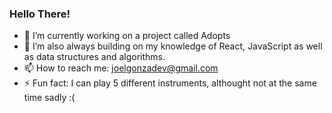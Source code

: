 ### Hello There!

- 🔭 I’m currently working on a project called Adopts
- 🌱 I’m also always building on my knowledge of React, JavaScript as well as data structures and algorithms. 
- 📫 How to reach me: joelgonzadev@gmail.com
- ⚡ Fun fact: I can play 5 different instruments, althought not at the same time sadly :(

<!--
**JoelGonzalez02/JoelGonzalez02** is a ✨ _special_ ✨ repository because its `README.md` (this file) appears on your GitHub profile.

Here are some ideas to get you started:

- 🔭 I’m currently working on ...
- 🌱 I’m currently learning ...
- 👯 I’m looking to collaborate on ...
- 🤔 I’m looking for help with ...
- 💬 Ask me about ...
- 📫 How to reach me: ...
- 😄 Pronouns: ...
- ⚡ Fun fact: ...
-->

